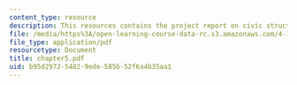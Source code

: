 ```yaml
---
content_type: resource
description: This resources contains the project report on civic structure in amsterdam.
file: /media/https%3A/open-learning-course-data-rc.s3.amazonaws.com/4-175-case-studies-in-city-form-fall-2005/b95d297254829ede585b52f6a4b35aa1_chapter5.pdf
file_type: application/pdf
resourcetype: Document
title: chapter5.pdf
uid: b95d2972-5482-9ede-585b-52f6a4b35aa1
---
```

